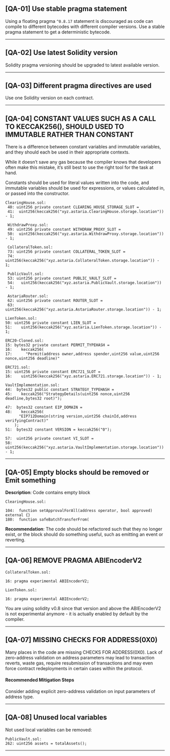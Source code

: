 ## [QA-01] Use stable pragma statement

Using a floating pragma `^0.8.17` statement is discouraged as code can compile to different bytecodes with different compiler versions. Use a stable pragma statement to get a deterministic bytecode.
***

## [QA-02] Use latest Solidity version

Solidity pragma versioning should be upgraded to latest available version.
***

## [QA-03] Different pragma directives are used

Use one Solidity version on each contract.
***

## [QA-04] CONSTANT VALUES SUCH AS A CALL TO KECCAK256(), SHOULD USED TO IMMUTABLE RATHER THAN CONSTANT
There is a difference between constant variables and immutable variables, and they should each be used in their appropriate contexts.

While it doesn’t save any gas because the compiler knows that developers often make this mistake, it’s still best to use the right tool for the task at hand.

Constants should be used for literal values written into the code, and immutable variables should be used for expressions, or values calculated in, or passed into the constructor.

```
ClearingHouse.sol:
 40: uint256 private constant CLEARING_HOUSE_STORAGE_SLOT =
 41:  uint256(keccak256("xyz.astaria.ClearingHouse.storage.location")) - 1;
 
 WithdrawProxy.sol:
 49: uint256 private constant WITHDRAW_PROXY_SLOT =
 50:  uint256(keccak256("xyz.astaria.WithdrawProxy.storage.location")) - 1;
 
 CollateralToken.sol:
 73: uint256 private constant COLLATERAL_TOKEN_SLOT =
 74:  uint256(keccak256("xyz.astaria.CollateralToken.storage.location")) - 1;
 
 PublicVault.sol:
 53: uint256 private constant PUBLIC_VAULT_SLOT =
 54:   uint256(keccak256("xyz.astaria.PublicVault.storage.location")) - 1;
 
 AstariaRouter.sol:
 62: uint256 private constant ROUTER_SLOT =
 63:   uint256(keccak256("xyz.astaria.AstariaRouter.storage.location")) - 1;
 
LienToken.sol:
50: uint256 private constant LIEN_SLOT =
51:    uint256(keccak256("xyz.astaria.LienToken.storage.location")) - 1;

ERC20-Cloned.sol:
15: bytes32 private constant PERMIT_TYPEHASH =
16:    keccak256(
17:      "Permit(address owner,address spender,uint256 value,uint256 nonce,uint256 deadline)"

ERC721.sol:
15: uint256 private constant ERC721_SLOT =
16:    uint256(keccak256("xyz.astaria.ERC721.storage.location")) - 1;

VaultImplementation.sol:
44:  bytes32 public constant STRATEGY_TYPEHASH =
45:    keccak256("StrategyDetails(uint256 nonce,uint256 deadline,bytes32 root)");

47:  bytes32 constant EIP_DOMAIN =
48:    keccak256(
      "EIP712Domain(string version,uint256 chainId,address verifyingContract)"
    );
51:  bytes32 constant VERSION = keccak256("0");

57:  uint256 private constant VI_SLOT =
58:    uint256(keccak256("xyz.astaria.VaultImplementation.storage.location")) - 1;
```
***

## [QA-05] Empty blocks should be removed or Emit something

**Description**: Code contains empty block
```
ClearingHouse.sol:

104:  function setApprovalForAll(address operator, bool approved) external {}
180:  function safeBatchTransferFrom(
```

**Recommendation**: The code should be refactored such that they no longer exist, or the block should do something useful, such as emitting an event or reverting.

***

## [QA-06] REMOVE PRAGMA ABIEncoderV2
`CollateralToken.sol:`
```
16: pragma experimental ABIEncoderV2;
```
`LienToken.sol:`
```
16: pragma experimental ABIEncoderV2;
```
You are using solidity v0.8 since that version and above the ABIEncoderV2 is not experimental anymore - it is actually enabled by default by the compiler.
***

## [QA-07] MISSING CHECKS FOR ADDRESS(0X0)
Many places in the code are missing CHECKS FOR ADDRESS(0X0).
Lack of zero-address validation on address parameters may lead to transaction reverts, waste gas, require resubmission of transactions and may even force contract redeployments in certain cases within the protocol.

#### Recommended Mitigation Steps

Consider adding explicit zero-address validation on input parameters of address type.
***

## [QA-08] Unused local variables
Not used local variables can be removed:
```
PublicVault.sol:
262: uint256 assets = totalAssets();
```

***